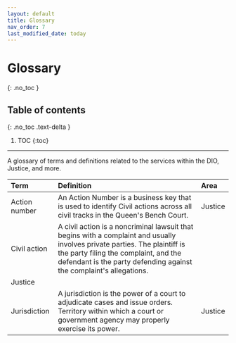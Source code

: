 ```yaml
---
layout: default
title: Glossary
nav_order: 7
last_modified_date: today
---
```


# Glossary
{: .no_toc }

## Table of contents
{: .no_toc .text-delta }

1. TOC
{:toc}

---

A glossary of terms and definitions related to the services within the DIO, Justice, and more.


| Term       | Definition          | Area |
|:-------------|:------------------|:------|
| Action number           | An Action Number is a business key that is used to identify Civil actions across all civil tracks in the Queen's Bench Court. | Justice  |
| Civil action | A civil action is a noncriminal lawsuit that begins with a complaint and usually involves private parties. The plaintiff is the party filing the complaint, and the defendant is the party defending against the complaint's allegations.
   | Justice  |
| Jurisdiction  | A jurisdiction is the power of a court to adjudicate cases and issue orders. Territory within which a court or government agency may properly exercise its power.      | Justice   |
